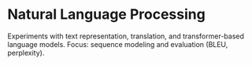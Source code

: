 # Natural Language Processing
Experiments with text representation, translation, and transformer-based language models.
Focus: sequence modeling and evaluation (BLEU, perplexity).
